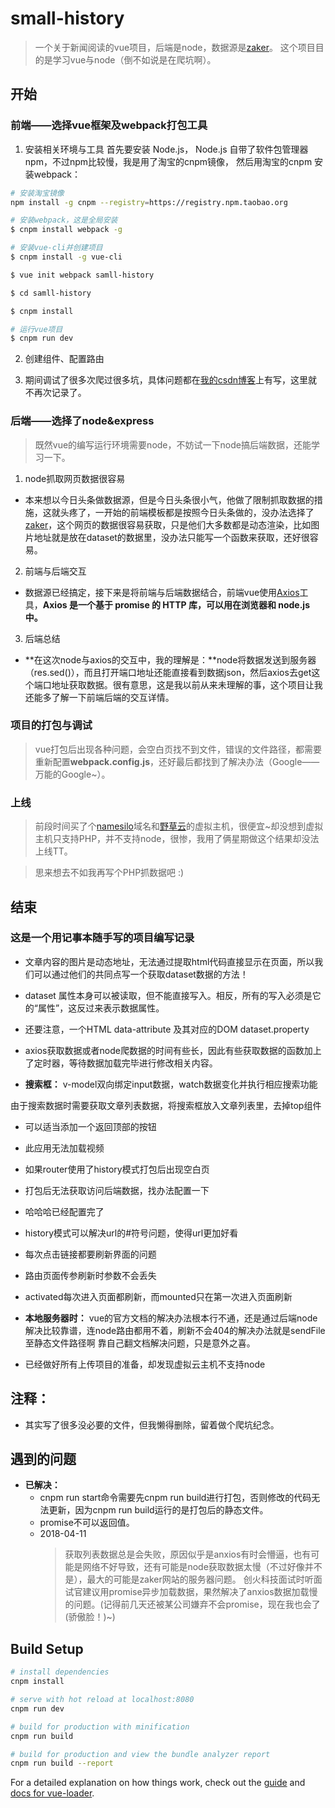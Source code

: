# small-history

> 一个关于新闻阅读的vue项目，后端是node，数据源是[zaker](http://app.myzaker.com/)。
这个项目目的是学习vue与node（倒不如说是在爬坑啊）。

## 开始

### 前端——选择vue框架及webpack打包工具

1. 安装相关环境与工具
首先要安装 Node.js， Node.js 自带了软件包管理器 npm，不过npm比较慢，我是用了淘宝的cnpm镜像，
然后用淘宝的cnpm 安装webpack：

```bash
# 安装淘宝镜像
npm install -g cnpm --registry=https://registry.npm.taobao.org

# 安装webpack，这是全局安装
$ cnpm install webpack -g

# 安装vue-cli并创建项目
$ cnpm install -g vue-cli

$ vue init webpack samll-history

$ cd samll-history

$ cnpm install

# 运行vue项目
$ cnpm run dev
```
2. 创建组件、配置路由

3. 期间调试了很多次爬过很多坑，具体问题都在[我的csdn博客](https://blog.csdn.net/urnotzane/article/details/79443941)上有写，这里就不再次记录了。

### 后端——选择了node&express
> 既然vue的编写运行环境需要node，不妨试一下node搞后端数据，还能学习一下。

1. node抓取网页数据很容易

* 本来想以今日头条做数据源，但是今日头条很小气，他做了限制抓取数据的措施，这就头疼了，一开始的前端模板都是按照今日头条做的，没办法选择了[zaker](http://app.myzaker.com/)，这个网页的数据很容易获取，只是他们大多数都是动态渲染，比如图片地址就是放在dataset的数据里，没办法只能写一个函数来获取，还好很容易。

2. 前端与后端交互

* 数据源已经搞定，接下来是将前端与后端数据结合，前端vue使用[Axios](https://www.npmjs.com/package/axios)工具，**Axios 是一个基于 promise 的 HTTP 库，可以用在浏览器和 node.js 中。**

3. 后端总结

* **在这次node与axios的交互中，我的理解是：**node将数据发送到服务器（res.sed()），而且打开端口地址还能直接看到数据json，然后axios去get这个端口地址获取数据。很有意思，这是我以前从来未理解的事，这个项目让我还能多了解一下前端后端的交互详情。

### 项目的打包与调试

> vue打包后出现各种问题，会空白页找不到文件，错误的文件路径，都需要重新配置**webpack.config.js**，还好最后都找到了解决办法（Google——万能的Google~）。

### 上线

> 前段时间买了个[namesilo](https://www.namesilo.com/)域名和[野草云](http://www.yecaoyun.com/)的虚拟主机，很便宜~却没想到虚拟主机只支持PHP，并不支持node，很惨，我用了俩星期做这个结果却没法上线TT。

> 思来想去不如我再写个PHP抓数据吧 :)

## 结束

### 这是一个用记事本随手写的项目编写记录

* 文章内容的图片是动态地址，无法通过提取html代码直接显示在页面，所以我们可以通过他们的共同点写一个获取dataset数据的方法！

* dataset 属性本身可以被读取，但不能直接写入。相反，所有的写入必须是它的“属性”，这反过来表示数据属性。

* 还要注意，一个HTML data-attribute 及其对应的DOM dataset.property 

* axios获取数据或者node爬数据的时间有些长，因此有些获取数据的函数加上了定时器，等待数据加载完毕进行修改相关内容。

* **搜索框：**
v-model双向绑定input数据，watch数据变化并执行相应搜索功能

由于搜索数据时需要获取文章列表数据，将搜索框放入文章列表里，去掉top组件

* 可以适当添加一个返回顶部的按钮

* 此应用无法加载视频

* 如果router使用了history模式打包后出现空白页

* 打包后无法获取访问后端数据，找办法配置一下

* 哈哈哈已经配置完了 

* history模式可以解决url的#符号问题，使得url更加好看

* 每次点击链接都要刷新界面的问题

* 路由页面传参刷新时参数不会丢失

* activated每次进入页面都刷新，而mounted只在第一次进入页面刷新

* **本地服务器时：**
vue的官方文档的解决办法根本行不通，还是通过后端node解决比较靠谱，连node路由都用不着，刷新不会404的解决办法就是sendFile至静态文件路径啊 靠自己翻文档解决问题，只是意外之喜。

 * 已经做好所有上传项目的准备，却发现虚拟云主机不支持node

## 注释： 

* 其实写了很多没必要的文件，但我懒得删除，留着做个爬坑纪念。

## 遇到的问题

* **已解决：**
    * cnpm run start命令需要先cnpm run build进行打包，否则修改的代码无法更新，因为cnpm run build运行的是打包后的静态文件。
    * promise不可以返回值。
    * 2018-04-11
        > 获取列表数据总是会失败，原因似乎是anxios有时会懵逼，也有可能是网络不好导致，还有可能是node获取数据太慢（不过好像并不是），最大的可能是zaker网站的服务器问题。
        创火科技面试时听面试官建议用promise异步加载数据，果然解决了anxios数据加载慢的问题。(记得前几天还被某公司嫌弃不会promise，现在我也会了(骄傲脸！)~)





## Build Setup

``` bash
# install dependencies
cnpm install

# serve with hot reload at localhost:8080
cnpm run dev

# build for production with minification
cnpm run build

# build for production and view the bundle analyzer report
cnpm run build --report
```

For a detailed explanation on how things work, check out the [guide](http://vuejs-templates.github.io/webpack/) and [docs for vue-loader](http://vuejs.github.io/vue-loader).
